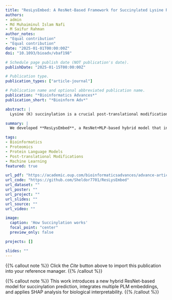 ```yaml
---
title: "ResLysEmbed: A ResNet-Based Framework for Succinylated Lysine Residue Prediction Using Sequence and Language Model Embeddings"
authors:
- admin
- Md Muhaiminul Islam Nafi
- M Saifur Rahman
author_notes:
- "Equal contribution"
- "Equal contribution"
date: "2025-01-01T00:00:00Z"
doi: "10.1093/bioadv/vbaf198"

# Schedule page publish date (NOT publication's date).
publishDate: "2025-01-15T00:00:00Z"

# Publication type.
publication_types: ["article-journal"]

# Publication name and optional abbreviated publication name.
publication: "*Bioinformatics Advances*"
publication_short: "*Bioinform Adv*"

abstract: |
  Lysine (K) succinylation is a crucial post-translational modification linked to diverse biological processes and diseases. Current computational methods remain limited in predictive power and interpretability. We present **ResLysEmbed**, a novel hybrid ResNet-based framework that integrates traditional word embeddings with protein language model embeddings (ProtT5) for succinylation site prediction. ResLysEmbed consistently outperforms existing methods, achieving accuracy, MCC, and F1-scores of 0.81/0.39/0.40 and 0.72/0.44/0.67 on two independent test sets, respectively. Comparative evaluations against other PLMs (PTM-Mamba, ESM-650M, ESM-3B) demonstrate ProtT5 as the most effective embedding choice. Furthermore, SHAP-based interpretability analysis reveals biologically meaningful insights into residue contributions within a 33-mer sequence window, reaffirming the biological relevance of our predictions. ResLysEmbed thus establishes itself as a robust and computationally efficient framework for lysine succinylation prediction.

summary: |
  We developed **ResLysEmbed**, a ResNet+MLP-based hybrid model that integrates word and protein language model embeddings to predict lysine succinylation sites with superior accuracy and interpretability. It outperforms existing methods and provides biologically relevant insights through SHAP analysis.

tags:
- Bioinformatics
- Proteomics
- Protein Language Models
- Post-translational Modifications
- Machine Learning
featured: true

url_pdf: "https://academic.oup.com/bioinformaticsadvances/advance-article/doi/10.1093/bioadv/vbaf198/8239949"
url_code: "https://github.com/Sheldor7701/ResLysEmbed"
url_dataset: ""
url_poster: ""
url_project: ""
url_slides: ""
url_source: ""
url_video: ""

image:
  caption: 'How Succinylation works'
  focal_point: "center"
  preview_only: false

projects: []

slides: ""
---
```


{{% callout note %}}
Click the *Cite* button above to import this publication into your reference manager.
{{% /callout %}}

{{% callout note %}}
This work introduces a new hybrid ResNet-based model for succinylation prediction, integrates multiple PLM embeddings, and applies SHAP analysis for biological interpretability.
{{% /callout %}}
